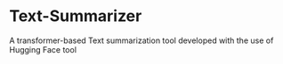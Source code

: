 # Text-Summarizer
A transformer-based Text summarization tool developed with the use of Hugging Face tool
